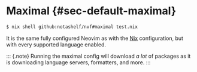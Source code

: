 # Maximal {#sec-default-maximal}

```bash
$ nix shell github:notashelf/nvf#maximal test.nix
```

It is the same fully configured Neovim as with the [Nix](#sec-default-nix)
configuration, but with every supported language enabled.

::: {.note} Running the maximal config will download _a lot_ of packages as it
is downloading language servers, formatters, and more. :::
